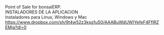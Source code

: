 Point of Sale for bonsaiERP.                                                                                                                                 
INSTALADORES DE LA APLICACION                                                                                                   
Instaladores para Linux, Windows y Mac                                                                                          https://www.dropbox.com/sh/9t4w52z3ksg1u50/AAABuWdUWIYefeF4FflRZEMja?dl=0
